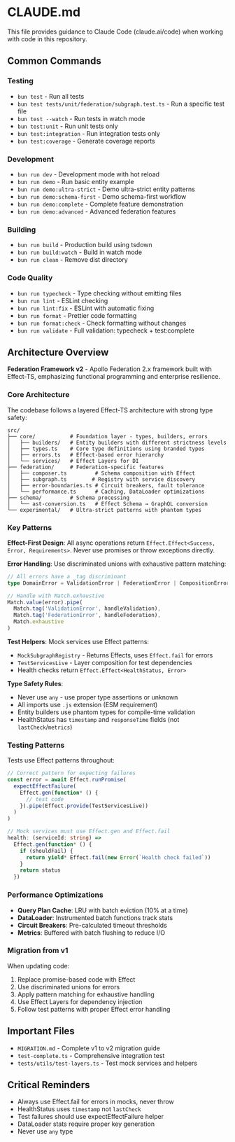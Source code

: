 # CLAUDE.md

This file provides guidance to Claude Code (claude.ai/code) when working with code in this repository.

## Common Commands

### Testing

- `bun test` - Run all tests
- `bun test tests/unit/federation/subgraph.test.ts` - Run a specific test file
- `bun test --watch` - Run tests in watch mode
- `bun test:unit` - Run unit tests only
- `bun test:integration` - Run integration tests only
- `bun test:coverage` - Generate coverage reports

### Development

- `bun run dev` - Development mode with hot reload
- `bun run demo` - Run basic entity example
- `bun run demo:ultra-strict` - Demo ultra-strict entity patterns
- `bun run demo:schema-first` - Demo schema-first workflow
- `bun run demo:complete` - Complete feature demonstration
- `bun run demo:advanced` - Advanced federation features

### Building

- `bun run build` - Production build using tsdown
- `bun run build:watch` - Build in watch mode
- `bun run clean` - Remove dist directory

### Code Quality

- `bun run typecheck` - Type checking without emitting files
- `bun run lint` - ESLint checking
- `bun run lint:fix` - ESLint with automatic fixing
- `bun run format` - Prettier code formatting
- `bun run format:check` - Check formatting without changes
- `bun run validate` - Full validation: typecheck + test:complete

## Architecture Overview

**Federation Framework v2** - Apollo Federation 2.x framework built with Effect-TS, emphasizing functional programming and enterprise resilience.

### Core Architecture

The codebase follows a layered Effect-TS architecture with strong type safety:

```
src/
├── core/           # Foundation layer - types, builders, errors
│   ├── builders/   # Entity builders with different strictness levels
│   ├── types.ts    # Core type definitions using branded types
│   ├── errors.ts   # Effect-based error hierarchy
│   └── services/   # Effect Layers for DI
├── federation/     # Federation-specific features
│   ├── composer.ts         # Schema composition with Effect
│   ├── subgraph.ts        # Registry with service discovery
│   ├── error-boundaries.ts # Circuit breakers, fault tolerance
│   └── performance.ts      # Caching, DataLoader optimizations
├── schema/         # Schema processing
│   └── ast-conversion.ts   # Effect Schema → GraphQL conversion
└── experimental/   # Ultra-strict patterns with phantom types
```

### Key Patterns

**Effect-First Design**: All async operations return `Effect.Effect<Success, Error, Requirements>`. Never use promises or throw exceptions directly.

**Error Handling**: Use discriminated unions with exhaustive pattern matching:

```typescript
// All errors have a _tag discriminant
type DomainError = ValidationError | FederationError | CompositionError

// Handle with Match.exhaustive
Match.value(error).pipe(
  Match.tag('ValidationError', handleValidation),
  Match.tag('FederationError', handleFederation),
  Match.exhaustive
)
```

**Test Helpers**: Mock services use Effect patterns:

- `MockSubgraphRegistry` - Returns Effects, uses `Effect.fail` for errors
- `TestServicesLive` - Layer composition for test dependencies
- Health checks return `Effect.Effect<HealthStatus, Error>`

**Type Safety Rules**:

- Never use `any` - use proper type assertions or unknown
- All imports use `.js` extension (ESM requirement)
- Entity builders use phantom types for compile-time validation
- HealthStatus has `timestamp` and `responseTime` fields (not `lastCheck`/`metrics`)

### Testing Patterns

Tests use Effect patterns throughout:

```typescript
// Correct pattern for expecting failures
const error = await Effect.runPromise(
  expectEffectFailure(
    Effect.gen(function* () {
      // test code
    }).pipe(Effect.provide(TestServicesLive))
  )
)

// Mock services must use Effect.gen and Effect.fail
health: (serviceId: string) =>
  Effect.gen(function* () {
    if (shouldFail) {
      return yield* Effect.fail(new Error(`Health check failed`))
    }
    return status
  })
```

### Performance Optimizations

- **Query Plan Cache**: LRU with batch eviction (10% at a time)
- **DataLoader**: Instrumented batch functions track stats
- **Circuit Breakers**: Pre-calculated timeout thresholds
- **Metrics**: Buffered with batch flushing to reduce I/O

### Migration from v1

When updating code:

1. Replace promise-based code with Effect
2. Use discriminated unions for errors
3. Apply pattern matching for exhaustive handling
4. Use Effect Layers for dependency injection
5. Follow test patterns with proper Effect error handling

## Important Files

- `MIGRATION.md` - Complete v1 to v2 migration guide
- `test-complete.ts` - Comprehensive integration test
- `tests/utils/test-layers.ts` - Test mock services and helpers

## Critical Reminders

- Always use Effect.fail for errors in mocks, never throw
- HealthStatus uses `timestamp` not `lastCheck`
- Test failures should use expectEffectFailure helper
- DataLoader stats require proper key generation
- Never use `any` type
